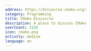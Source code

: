 ```yaml
---
address: https://discourse.cmake.org/
category: Programming
title: CMake Discourse
description: A place to discuss CMake
userCount: 2126
icon: cmake.png
activity: medium
language: en
---
```

